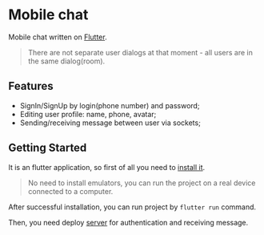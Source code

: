 # Mobile chat

Mobile chat written on [Flutter](https://flutter.dev/).
> There are not separate user dialogs at that moment - all users are in the same dialog(room).

## Features
- SignIn/SignUp by login(phone number) and password;
- Editing user profile: name, phone, avatar;
- Sending/receiving message between user via sockets;

## Getting Started

It is an flutter application, so first of all you need to [install it](https://flutter.dev/docs/get-started).
> No need to install emulators, you can run the project on a real device connected to a computer.

After successful installation, you can run project by `flutter run` command.

Then, you need deploy [server](https://github.com/Burize/chat-backend) for authentication and receiving message.